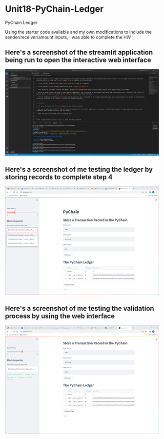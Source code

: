 # Unit18-PyChain-Ledger
PyChain Ledger

Using the starter code available and my own modifications to include the sender/receiver/amount inputs, I was able to complete the HW

## Here's a screenshot of the streamlit application being run to open the interactive web interface

![StreamlitApplication](https://github.com/spearl7076/Unit18-PyChain-Ledger/blob/main/Running%20Streamlit%20Application%20Screen%20Shot.png?raw=true)


## Here's a screenshot of me testing the ledger by storing records to complete step 4
![Step4](https://raw.githubusercontent.com/spearl7076/Unit18-PyChain-Ledger/main/Step%204%20Screenshot.png)

## Here's a screenshot of me testing the validation process by using the web interface
![Step5](https://raw.githubusercontent.com/spearl7076/Unit18-PyChain-Ledger/main/Step%205%20Screenshot.png)